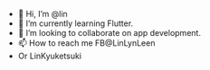 - 👋 Hi, I’m @lin
- 🌱 I’m currently learning Flutter.
- 💞️ I’m looking to collaborate on app development.
- 📫 How to reach me FB@LinLynLeen
- Or LinKyuketsuki
